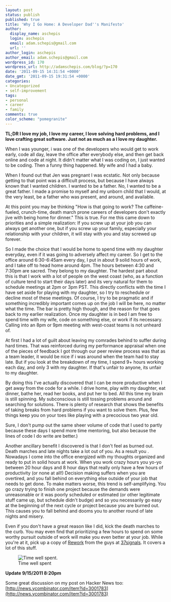 ```yaml
---
layout: post
status: publish
published: true
title: 'Why I Go Home: A Developer Dad''s Manifesto'
author:
  display_name: aschepis
  login: aschepis
  email: adam.schepis@gmail.com
  url: ''
author_login: aschepis
author_email: adam.schepis@gmail.com
wordpress_id: 170
wordpress_url: http://adamschepis.com/blog/?p=170
date: '2011-09-15 14:31:54 +0000'
date_gmt: '2011-09-15 19:31:54 +0000'
categories:
- Uncategorized
- self-improvement
tags:
- personal
- career
- family
comments: true
color_scheme: "pomegranite"
---
```


**TL;DR I love my job, I love my career, I love solving hard problems,
and I love crafting great software. Just not as much as a I love my
daughter.**

When I was younger, i was one of the developers who would get to work
early, code all day, leave the office after everybody else, and then
get back online and code at night. It didn't matter what I was coding
on, I just wanted to be coding. Then a funny thing happened. My wife
and I had a baby.

When I found out that Jen was pregnant I was ecstatic. Not only
because getting to that point was a difficult process, but because I
have always known that I wanted children. I wanted to be a father. No,
I wanted to be a great father. I made a promise to myself and my
unborn child that I would, at the very least, be a father who was
present, and around, and available.

At this point you may be thinking "How is that going to work? The
caffeine-fueled, crunch-time, death march prone careers of developers
don't exactly jive with being home for dinner." This is true. For me
this came down to priorities and a simple realization: If you screw up
at your job you can always get another one, but if you screw up your
family, especially your relationship with your children, it will stay
with you and stay screwed up forever.

So I made the choice that I would be home to spend time with my
daughter everyday, even if it was going to adversely affect my
career. So I get to the office around 6:30-6:45am every day, I put in
about 9 solid hours of work, and I take off to head home around
4pm. The hours between 4:30 and 7:30pm are sacred. They belong to my
daughter. The hardest part about this is that I work with a lot of
people on the west coast (who, as a function of culture tend to start
their days later) and its very natural for them to schedule meetings
at 2pm or 3pm PST. This directly conflicts with the time I have set
aside for playing with my daughter, so I try to reschedule or decline
most of these meetings. Of course, I try to be pragmatic and if
something incredibly important comes up on the job I will be here, no
matter what the time. The bar is pretty high though, and the reason
for that goes back to my earlier realization. Once my daughter is in
bed I am free to spend time with my wife, code on something else, or
work if its necessary. Calling into an 8pm or 9pm meeting with
west-coast teams is not unheard of.

At first I had a lot of guilt about leaving my comrades behind to
suffer during hard times. That was reinforced during my performance
appraisal when one of the pieces of feedback I got through our peer
review process was that as a team leader, it would be nice if i was
around when the team had to stay late. But if you look at the
breakdown of my time, I spend 9+ hours working each day, and only 3
with my daughter. If that's unfair to anyone, its unfair to my
daughter.

By doing this I've actually discovered that I can be more productive
when I get away from the code for a while. I drive home, play with my
daughter, eat dinner, bathe her, read her books, and put her to
bed. All this time my brain is still spinning. My subconscious is
still tossing problems around and searching for solutions. There is
plenty of research that shows the benefits of taking breaks from hard
problems if you want to solve them. Plus, few things keep you on your
toes like playing with a precocious two year old.

Sure, I don't pump out the same sheer volume of code that I used to
partly because these days I spend more time mentoring, but also
because the lines of code I do write are better.)

Another ancillary benefit I discovered is that I don't feel as burned
out. Death marches and late nights take a lot out of you. As a result
you . Nowadays I come into the office energized with my thoughts
organized and ready to put in solid hours at work. When you work crazy
hours you yo-yo between 20 hour days and 8 hour days that really only
have a few hours of productivity (or none at all!) Decision making
suffers when you are overtired, and you fall behind on everything else
outside of your job that needs to get done. To make matters worse,
this trend is self-amplifying. You go crazy trying to finish one
project because the demands were unreasonable or it was poorly
scheduled or estimated (or other legitimate stuff came up, but
schedule didn't budge) and so you necessarily go easy at the beginning
of the next cycle or project because you are burned out. This causes
you to fall behind and dooms you to another round of late nights and
misery.

Even if you don't have a great reason like I did, kick the death
marches to the curb. You may even find that prioritizing a few hours
to spend on some worthy pursuit outside of work will make you even
better at your job. While you're at it, pick up a copy of
[Rework](http://37signals.com/rework/) from the guys at
[37signals](http://37signals.com/). It covers a lot of this stuff.

<figure>
<img src="/images/time_well_spent.jpg" alt="Time well spent.">
<figcaption>Time well spent</figcaption>
</figure>

**Update 9/15/2011 8:20pm**

Some great discussion on my post on Hacker News
too:[http://news.ycombinator.com/item?id=3001783](http://news.ycombinator.com/item?id=3001783)
